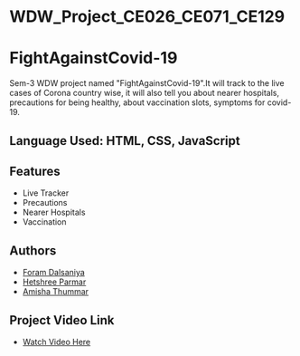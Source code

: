 # WDW_Project_CE026_CE071_CE129

#  FightAgainstCovid-19

Sem-3 WDW project named "FightAgainstCovid-19".It will track to the live cases of Corona country wise, it will also tell you about nearer hospitals, precautions for being healthy, about vaccination slots, symptoms for covid-19.


## Language Used: HTML, CSS, JavaScript

  
## Features

- Live Tracker
- Precautions
- Nearer Hospitals
- Vaccination

  
## Authors

- [Foram Dalsaniya](https://github.com/ForamDalsaniya)
- [Hetshree Parmar](https://github.com/hetshree999)
- [Amisha Thummar](https://github.com/Amisha188)

## Project Video Link
- [Watch Video Here](https://drive.google.com/file/d/146xH2dWLshF3n_jUULCQOKfXo3Qf0YA8/view?usp=sharing)



  
